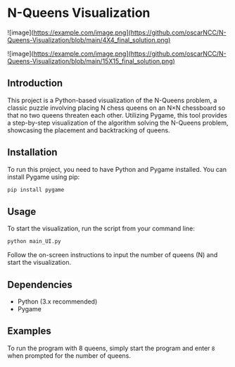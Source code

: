 # N-Queens Visualization
![image](https://example.com/image.png](https://github.com/oscarNCC/N-Queens-Visualization/blob/main/4X4_final_solution.png) 

![image](https://example.com/image.png](https://github.com/oscarNCC/N-Queens-Visualization/blob/main/15X15_final_solution.png) 

## Introduction

This project is a Python-based visualization of the N-Queens problem, a classic puzzle involving placing N chess queens on an N×N chessboard so that no two queens threaten each other. Utilizing Pygame, this tool provides a step-by-step visualization of the algorithm solving the N-Queens problem, showcasing the placement and backtracking of queens.

## Installation

To run this project, you need to have Python and Pygame installed. You can install Pygame using pip:

```bash
pip install pygame
```

## Usage

To start the visualization, run the script from your command line:

```bash
python main_UI.py
```

Follow the on-screen instructions to input the number of queens (N) and start the visualization.


## Dependencies

- Python (3.x recommended)
- Pygame


## Examples

To run the program with 8 queens, simply start the program and enter `8` when prompted for the number of queens.



